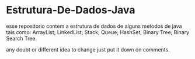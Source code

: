 # Estrutura-De-Dados-Java
esse repositorio contem a estrutura de dados de alguns metodos de java tais como:
ArrayList;
LinkedList;
Stack;
Queue;
HashSet;
Binary Tree;
Binary Search Tree.

any doubt or different idea to change just put it down on comments.
